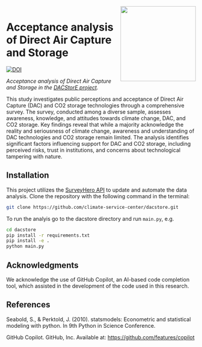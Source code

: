 <img src="https://www.dacstore-project.com/@@project-logo/DACStorE_Logo_RGB_digital_farbig.png" width="200" align="right">

# Acceptance analysis of Direct Air Capture and Storage

[![DOI](https://zenodo.org/badge/791768308.svg)](https://doi.org/10.5281/zenodo.15847678)

*Acceptance analysis of Direct Air Capture and Storage in the [DACStorE project](https://www.dacstore-project.com).*

This study investigates public perceptions and acceptance of Direct Air Capture (DAC) and CO2 storage technologies through a comprehensive survey. The survey, conducted among a diverse sample, assesses awareness, knowledge, and attitudes towards climate change, DAC, and CO2 storage. Key findings reveal that while a majority acknowledge the reality and seriousness of climate change, awareness and understanding of DAC technologies and CO2 storage remain limited. The analysis identifies significant factors influencing support for DAC and CO2 storage, including perceived risks, trust in institutions, and concerns about technological tampering with nature.

## Installation

This project utilizes the [SurveyHero API](https://developer.surveyhero.com/api/) to update and automate the data analysis. Clone the repository with the following command in the terminal:

```bash
git clone https://github.com/climate-service-center/dacstore.git
```

To run the analyis go to the dacstore directory and run `main.py`, e.g.

```bash
cd dacstore
pip install -r requirements.txt
pip install -e .
python main.py
```

## Acknowledgments

We acknowledge the use of GitHub Copilot, an AI-based code completion tool, which assisted in the development of the code used in this research.

## References

Seabold, S., & Perktold, J. (2010). statsmodels: Econometric and statistical modeling with python. In 9th Python in Science Conference.

GitHub Copilot. GitHub, Inc. Available at: https://github.com/features/copilot

